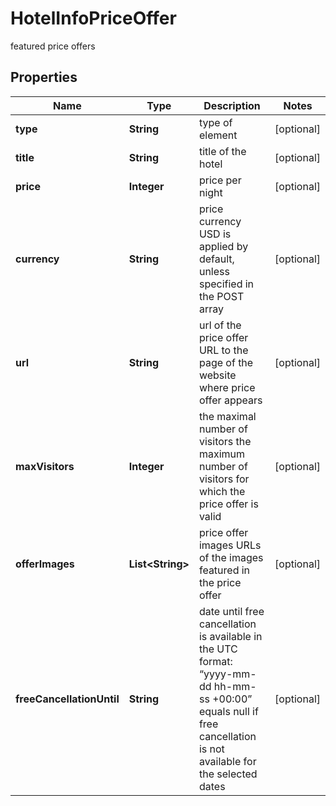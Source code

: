 

# HotelInfoPriceOffer

featured price offers

## Properties

| Name | Type | Description | Notes |
|------------ | ------------- | ------------- | -------------|
|**type** | **String** | type of element |  [optional] |
|**title** | **String** | title of the hotel |  [optional] |
|**price** | **Integer** | price per night |  [optional] |
|**currency** | **String** | price currency USD is applied by default, unless specified in the POST array |  [optional] |
|**url** | **String** | url of the price offer URL to the page of the website where price offer appears |  [optional] |
|**maxVisitors** | **Integer** | the maximal number of visitors the maximum number of visitors for which the price offer is valid |  [optional] |
|**offerImages** | **List&lt;String&gt;** | price offer images URLs of the images featured in the price offer |  [optional] |
|**freeCancellationUntil** | **String** | date until free cancellation is available in the UTC format: “yyyy-mm-dd hh-mm-ss +00:00” equals null if free cancellation is not available for the selected dates |  [optional] |



